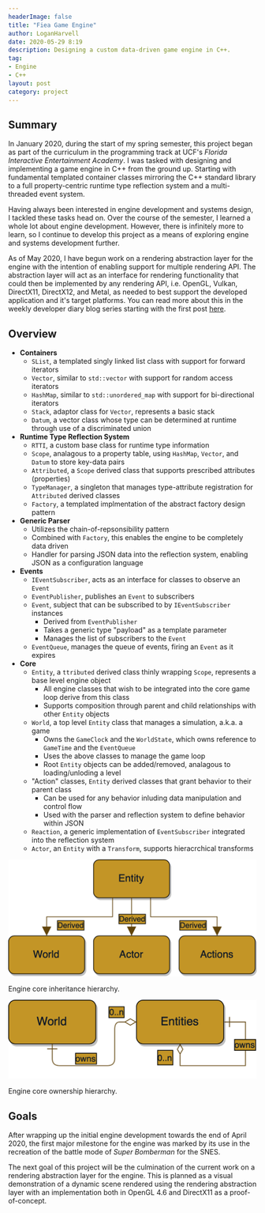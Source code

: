 ```yaml
---
headerImage: false
title: "Fiea Game Engine"
author: LoganHarvell
date: 2020-05-29 8:19
description: Designing a custom data-driven game engine in C++.
tag:
- Engine
- C++
layout: post
category: project
---
```


## Summary

In January 2020, during the start of my spring semester, this project began as part of the curriculum in the programming track at UCF's *Florida Interactive Entertainment Academy*. I was tasked with designing and implementing a game engine in C++ from the ground up. Starting with fundamental templated container classes mirroring the C++ standard library to a full property-centric runtime type reflection system and a multi-threaded event system.

Having always been interested in engine development and systems design, I tackled these tasks head on. Over the course of the semester, I learned a whole lot about engine development. However, there is infinitely more to learn, so I continue to develop this project as a means of exploring engine and systems development further.

As of May 2020, I have begun work on a rendering abstraction layer for the engine with the intention of enabling support for multiple rendering API. The abstraction layer will act as an interface for rendering functionality that could then be implemented by any rendering API, i.e. OpenGL, Vulkan, DirectX11, DirectX12, and Metal, as needed to best support the developed application and it's target platforms. You can read more about this in the weekly developer diary blog series starting with the first post [here](/rendering-abstraction-dev-diary-1).

## Overview

* **Containers**
  * `SList`, a templated singly linked list class with support for forward iterators
  * `Vector`, similar to `std::vector` with support for random access iterators
  * `HashMap`, similar to `std::unordered_map` with support for bi-directional iterators
  * `Stack`, adaptor class for `Vector`, represents a basic stack
  * `Datum`, a vector class whose type can be determined at runtime through use of a discriminated union
* **Runtime Type Reflection System**
  * `RTTI`, a custom base class for runtime type information
  * `Scope`, analagous to a property table, using `HashMap`, `Vector`, and `Datum` to store key-data pairs
  * `Attributed`, a `Scope` derived class that supports prescribed attributes (properties)
  * `TypeManager`, a singleton that manages type-attribute registration for `Attributed` derived classes
  * `Factory`, a templated implmentation of the abstract factory design pattern
* **Generic Parser**
  * Utilizes the chain-of-repsonsibility pattern
  * Combined with `Factory`, this enables the engine to be completely data driven
  * Handler for parsing JSON data into the reflection system, enabling JSON as a configuration language
* **Events**
  * `IEventSubscriber`, acts as an interface for classes to observe an `Event`
  * `EventPublisher`, publishes an `Event` to subscribers
  * `Event`, subject that can be subscribed to by `IEventSubscriber` instances
    * Derived from `EventPublisher`
    * Takes a generic type "payload" as a template parameter
    * Manages the list of subscribers to the `Event`
  * `EventQueue`, manages the queue of events, firing an `Event` as it expires
* **Core**
  * `Entity`, a `ttributed` derived class thinly wrapping `Scope`, represents a base level engine object
    * All engine classes that wish to be integrated into the core game loop derive from this class
    * Supports composition through parent and child relationships with other `Entity` objects
  * `World`, a top level `Entity` class that manages a simulation, a.k.a. a game
    * Owns the `GameClock` and the `WorldState`, which owns reference to `GameTime` and the `EventQueue`
    * Uses the above classes to manage the game loop
    * Root `Entity` objects can be added/removed, analagous to loading/unloding a level
  * "Action" classes, `Entity` derived classes that grant behavior to their parent class
    * Can be used for any behavior inluding data manipulation and control flow
    * Used with the parser and reflection system to define behavior within JSON
  * `Reaction`, a generic implementation of `EventSubscriber` integrated into the reflection system
  * `Actor`, an `Entity` with a `Transform`, supports hieracrchical transforms

<div class="breaker"></div>

![New Inheritance Hierarchy](/assets/images/NewEngineInheritanceHierarchy.png)
<figcaption class="caption">Engine core inheritance hierarchy.</figcaption>

<div class="breaker"></div>

![New Ownership Hierarchy](/assets/images/NewEngineOwnershipHierarchy.png)
<figcaption class="caption">Engine core ownership hierarchy.</figcaption>

## Goals

After wrapping up the initial engine development towards the end of April 2020, the first major milestone for the engine was marked by its use in the recreation of the battle mode of *Super Bomberman* for the SNES.

The next goal of this project will be the culmination of the current work on a rendering abstraction layer for the engine. This is planned as a visual demonstration of a dynamic scene rendered using the rendering abstraction layer with an implementation both in OpenGL 4.6 and DirectX11 as a proof-of-concept.
